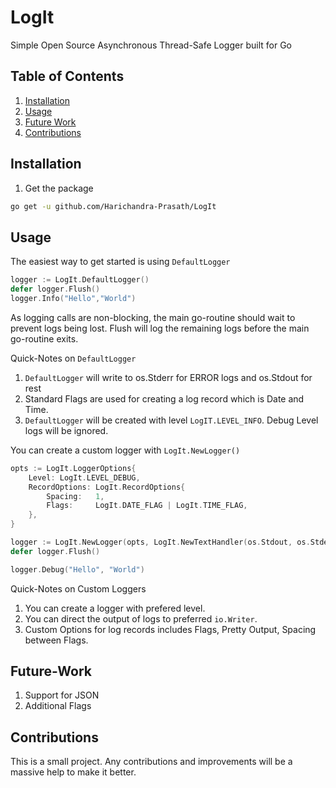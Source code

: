 # LogIt

Simple Open Source Asynchronous Thread-Safe Logger built for Go  

## Table of Contents

1. [Installation](#installation)
2. [Usage](#usage)
3. [Future Work](#future-work)
4. [Contributions](#contributions)

## Installation  

1. Get the package  

```bash
go get -u github.com/Harichandra-Prasath/LogIt  
```
  
## Usage

The easiest way to get started is using `DefaultLogger`   

```go
logger := LogIt.DefaultLogger()  
defer logger.Flush()  
logger.Info("Hello","World")  
```

As logging calls are non-blocking, the main go-routine should wait to prevent logs being lost. Flush will log the remaining logs before the main go-routine exits. 
  
Quick-Notes on `DefaultLogger`  
1. `DefaultLogger` will write to os.Stderr for ERROR logs and os.Stdout for rest  
2. Standard Flags are used for creating a log record which is Date and Time.  
3. `DefaultLogger` will be created with level `LogIT.LEVEL_INFO`. Debug Level logs will be ignored.  
   
You can create a custom logger with `LogIt.NewLogger()`  

```go
opts := LogIt.LoggerOptions{
    Level: LogIt.LEVEL_DEBUG,
    RecordOptions: LogIt.RecordOptions{
        Spacing:   1,
        Flags:     LogIt.DATE_FLAG | LogIt.TIME_FLAG,
    },
}

logger := LogIt.NewLogger(opts, LogIt.NewTextHandler(os.Stdout, os.Stderr))
defer logger.Flush()

logger.Debug("Hello", "World")
```

Quick-Notes on Custom Loggers  
1. You can create a logger with prefered level.  
2. You can direct the output of logs to preferred `io.Writer`.    
3. Custom Options for log records includes Flags, Pretty Output, Spacing between Flags.  

## Future-Work  
  
1. Support for JSON  
2. Additional Flags  

## Contributions 

This is a small project. Any contributions and improvements will be a massive help to make it better.  